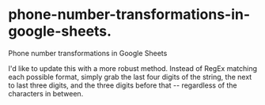 # phone-number-transformations-in-google-sheets.
Phone number transformations in Google Sheets

I'd like to update this with a more robust method. Instead of RegEx matching each possible format, simply grab the last four digits of the string, the next to last three digits, and the three digits before that -- regardless of the characters in between.

